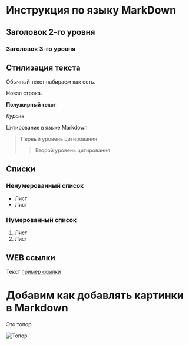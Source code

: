# Инструкция по языку MarkDown
## Заголовок 2-го уровня
### Заголовок 3-го уровня

## Стилизация текста

Обычный текст набираем как есть.

Новая строка.

**Полужирный текст**

*Курсив*

Цитирование в языке Markdown
>Первый уровень цитирования
>>Второй уровень цитирования

## Списки
### Ненумерованный список
* Лист
* Лист

### Нумерованный список 
1. Лист
2. Лист

## WEB ссылки

Текст [пример ссылки]("http.example.com" "Всплывающая подсказка") 


# Добавим как добавлять картинки в Markdown

Это топор

![Топор](Рисунок1.jpg)

